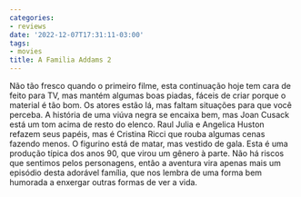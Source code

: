 ```yaml
---
categories:
- reviews
date: '2022-12-07T17:31:11-03:00'
tags:
- movies
title: A Familia Addams 2
---
```


Não tão fresco quando o primeiro filme, esta continuação hoje tem cara de feito para TV, mas mantém algumas boas piadas, fáceis de criar porque o material é tão bom. Os atores estão lá, mas faltam situações para que você perceba. A história de uma viúva negra se encaixa bem, mas Joan Cusack está um tom acima de resto do elenco. Raul Julia e Angelica Huston refazem seus papéis, mas é Cristina Ricci que rouba algumas cenas fazendo menos. O figurino está de matar, mas vestido de gala. Esta é uma produção típica dos anos 90, que virou um gênero à parte. Não há riscos que sentimos pelos personagens, então a aventura vira apenas mais um episódio desta adorável família, que nos lembra de uma forma bem humorada a enxergar outras formas de ver a vida.